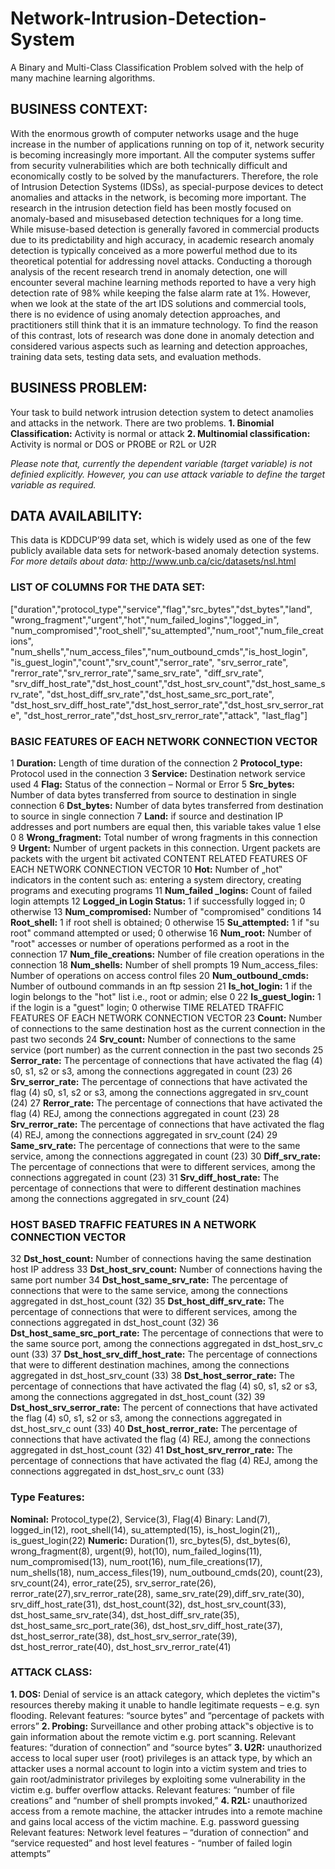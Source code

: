 # Network-Intrusion-Detection-System
A Binary and Multi-Class Classification Problem solved with the help of many machine learning algorithms.

## BUSINESS CONTEXT:
  With the enormous growth of computer networks usage and the huge increase in the number of applications running on top of it, network security is becoming increasingly more important. All the computer systems suffer from security vulnerabilities which are both technically difficult and economically costly to be solved by the manufacturers. Therefore, the role of Intrusion Detection Systems (IDSs), as special-purpose devices to detect anomalies and attacks in the network, is becoming more important. The research in the intrusion detection field has been mostly focused on anomaly-based and misusebased detection techniques for a long time. While misuse-based detection is generally favored in commercial products due to its predictability and high accuracy, in academic research anomaly detection is typically conceived as a more powerful method due to its theoretical potential for addressing novel attacks. Conducting a thorough analysis of the recent research trend in anomaly detection, one will encounter several machine learning methods reported to have a very high detection rate of 98% while keeping the false alarm rate at 1%. However, when we look at the state of the art IDS solutions and commercial tools, there is no evidence of using anomaly detection approaches, and practitioners still think that it is an immature technology. To find the reason of this contrast, lots of research was done done in anomaly detection and considered various aspects such as learning and detection approaches, training data sets, testing data sets, and evaluation methods.
  
## BUSINESS PROBLEM:
  Your task to build network intrusion detection system to detect anamolies and attacks in the network. There are two problems.
  **1. Binomial Classification:** Activity is normal or attack
  **2. Multinomial classification:** Activity is normal or DOS or PROBE or R2L or U2R 
  
  *Please note that, currently the dependent variable (target variable) is not definied explicitly. However, you can use attack variable to define the target variable as required.* 
 
## DATA AVAILABILITY:
  This data is KDDCUP’99 data set, which is widely used as one of the few publicly available data sets for network-based anomaly detection systems.
 *For more details about data:* http://www.unb.ca/cic/datasets/nsl.html 
 
  ### LIST OF COLUMNS FOR THE DATA SET:
  ["duration","protocol_type","service","flag","src_bytes","dst_bytes","land", "wrong_fragment","urgent","hot","num_failed_logins","logged_in", "num_compromised","root_shell","su_attempted","num_root","num_file_creations", "num_shells","num_access_files","num_outbound_cmds","is_host_login", "is_guest_login","count","srv_count","serror_rate", "srv_serror_rate", "rerror_rate","srv_rerror_rate","same_srv_rate", "diff_srv_rate",
"srv_diff_host_rate","dst_host_count","dst_host_srv_count","dst_host_same_srv_rate", "dst_host_diff_srv_rate","dst_host_same_src_port_rate", "dst_host_srv_diff_host_rate","dst_host_serror_rate","dst_host_srv_serror_rate", "dst_host_rerror_rate","dst_host_srv_rerror_rate","attack", "last_flag"]

### BASIC FEATURES OF EACH NETWORK CONNECTION VECTOR
1 **Duration:** Length of time duration of the connection
2 **Protocol_type:** Protocol used in the connection 
3 **Service:** Destination network service used 
4 **Flag:** Status of the connection – Normal or Error 
5 **Src_bytes:** Number of data bytes transferred from source to destination in single connection 
6 **Dst_bytes:** Number of data bytes transferred from destination to source in single connection 
7 **Land:** if source and destination IP addresses and port numbers are equal then, this variable takes value 1 else 0 
8 **Wrong_fragment:** Total number of wrong fragments in this connection 
9 **Urgent:** Number of urgent packets in this connection. Urgent packets are packets with the urgent bit activated CONTENT RELATED FEATURES OF EACH NETWORK CONNECTION VECTOR 
10 **Hot:** Number of „hot‟ indicators in the content such as: entering a system directory, creating programs and executing programs 
11 **Num_failed _logins:** Count of failed login attempts 
12 **Logged_in Login Status:** 1 if successfully logged in; 0 otherwise 
13 **Num_compromised:** Number of "compromised" conditions 
14 **Root_shell:** 1 if root shell is obtained; 0 otherwise 
15 **Su_attempted:** 1 if "su root" command attempted or used; 0 otherwise 
16 **Num_root:** Number of "root" accesses or number of operations performed as a root in the connection 
17 **Num_file_creations:** Number of file creation operations in the connection 
18 **Num_shells:** Number of shell prompts 19 Num_access_files: Number of operations on access control files 
20 **Num_outbound_cmds:** Number of outbound commands in an ftp session 
21 **Is_hot_login:** 1 if the login belongs to the "hot" list i.e., root or admin; else 0 
22 **Is_guest_login:** 1 if the login is a "guest" login; 0 otherwise TIME RELATED TRAFFIC FEATURES OF EACH NETWORK CONNECTION VECTOR 
23 **Count:** Number of connections to the same destination host as the current connection in the past two seconds 
24 **Srv_count:** Number of connections to the same service (port number) as the current connection in the past two seconds 
25 **Serror_rate:** The percentage of connections that have activated the flag (4) s0, s1, s2 or s3, among the connections aggregated in count (23) 
26 **Srv_serror_rate:** The percentage of connections that have activated the flag (4) s0, s1, s2 or s3, among the connections aggregated in srv_count (24) 
27 **Rerror_rate:** The percentage of connections that have activated the flag (4) REJ, among the connections aggregated in count (23) 
28 **Srv_rerror_rate:** The percentage of connections that have activated the flag (4) REJ, among the connections aggregated in srv_count (24) 
29 **Same_srv_rate:** The percentage of connections that were to the same service, among the connections aggregated in count (23) 
30 **Diff_srv_rate:** The percentage of connections that were to different services, among the connections aggregated in count (23)
31 **Srv_diff_host_rate:** The percentage of connections that were to different destination machines among the connections aggregated in srv_count (24) 

### HOST BASED TRAFFIC FEATURES IN A NETWORK CONNECTION VECTOR 
32 **Dst_host_count:** Number of connections having the same destination host IP address 
33 **Dst_host_srv_count:** Number of connections having the same port number 
34 **Dst_host_same_srv_rate:** The percentage of connections that were to the same service, among the connections aggregated in dst_host_count (32) 
35 **Dst_host_diff_srv_rate:** The percentage of connections that were to different services, among the connections aggregated in dst_host_count (32) 
36 **Dst_host_same_src_port_rate:** The percentage of connections that were to the same source port, among the connections aggregated in dst_host_srv_c ount (33) 
37 **Dst_host_srv_diff_host_rate:** The percentage of connections that were to different destination machines, among the connections aggregated in dst_host_srv_count (33) 
38 **Dst_host_serror_rate:** The percentage of connections that have activated the flag (4) s0, s1, s2 or s3, among the connections aggregated in dst_host_count (32) 
39 **Dst_host_srv_serror_rate:** The percent of connections that have activated the flag (4) s0, s1, s2 or s3, among the connections aggregated in dst_host_srv_c ount (33) 
40 **Dst_host_rerror_rate:** The percentage of connections that have activated the flag (4) REJ, among the connections aggregated in dst_host_count (32) 
41 **Dst_host_srv_rerror_rate:** The percentage of connections that have activated the flag (4) REJ, among the connections aggregated in dst_host_srv_c ount (33) 

### Type Features: 
**Nominal:** Protocol_type(2), Service(3), Flag(4) Binary: Land(7), logged_in(12), root_shell(14), su_attempted(15), is_host_login(21),, is_guest_login(22) 
**Numeric:** Duration(1), src_bytes(5), dst_bytes(6), wrong_fragment(8), urgent(9), hot(10), num_failed_logins(11), num_compromised(13), num_root(16), num_file_creations(17), num_shells(18), num_access_files(19), num_outbound_cmds(20), count(23), srv_count(24), error_rate(25), srv_serror_rate(26), rerror_rate(27),srv_rerror_rate(28), same_srv_rate(29),diff_srv_rate(30), srv_diff_host_rate(31), dst_host_count(32), dst_host_srv_count(33), dst_host_same_srv_rate(34), dst_host_diff_srv_rate(35), dst_host_same_src_port_rate(36), dst_host_srv_diff_host_rate(37), dst_host_serror_rate(38), dst_host_srv_serror_rate(39), dst_host_rerror_rate(40), dst_host_srv_rerror_rate(41) 

### ATTACK CLASS:
**1. DOS:** Denial of service is an attack category, which depletes the victim‟s resources thereby making it unable to handle legitimate requests – e.g. syn flooding. Relevant features: “source bytes” and “percentage of packets with errors”
**2. Probing:** Surveillance and other probing attack‟s objective is to gain information about the remote victim e.g. port scanning. Relevant features: “duration of connection” and “source bytes” 
**3. U2R:** unauthorized access to local super user (root) privileges is an attack type, by which an attacker uses a normal account to login into a victim system and tries to gain root/administrator privileges by exploiting some vulnerability in the victim e.g. buffer overflow attacks. Relevant features: “number of file creations” and “number of shell prompts invoked,” 
**4. R2L:** unauthorized access from a remote machine, the attacker intrudes into a remote machine and gains local access of the victim machine. E.g. password guessing Relevant features: Network level features – “duration of connection” and “service requested” and host level features - “number of failed login attempts”
